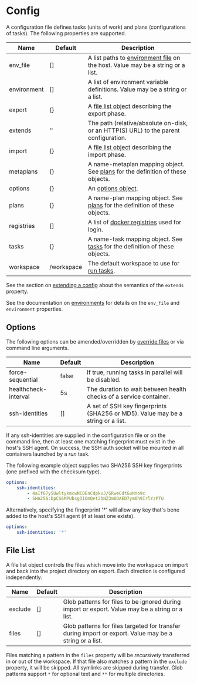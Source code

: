 # Config

A configuration file defines tasks (units of work) and plans (configurations of tasks). The following properties are supported.

| Name        | Default    | Description |
| ----------- | ---------- | ----------- |
| env_file    | []         | A list paths to [environment file](https://github.com/efritz/ij/blob/master/docs/environment.md#user-content-environment-file) on the host. Value may be a string or a list. |
| environment | []         | A list of environment variable definitions. Value may be a string or a list. |
| export      | {}         | A [file list object](https://github.com/efritz/ij/blob/master/docs/config.md#user-content-file-list) describing the export phase. |
| extends     | ''         | The path (relative/absolute on-disk, or an HTTP(S) URL) to the parent configuration. |
| import      | {}         | A [file list object](https://github.com/efritz/ij/blob/master/docs/config.md#user-content-file-list) describing the import phase. |
| metaplans   | {}         | A name-metaplan mapping object. See [plans](https://github.com/efritz/ij/blob/master/docs/plans.md#user-content-metaplans) for the definition of these objects. |
| options     | {}         | An [options object](https://github.com/efritz/ij/blob/master/docs/config.md#user-content-options). |
| plans       | {}         | A name-plan mapping object. See [plans](https://github.com/efritz/ij/blob/master/docs/plans.md#user-content-plans) for the definition of these objects. |
| registries  | []         | A list of [docker registries](https://github.com/efritz/ij/blob/master/docs/registries.md#user-content-registries) used for login. |
| tasks       | {}         | A name-task mapping object. See [tasks](https://github.com/efritz/ij/blob/master/docs/tasks.md#user-content-tasks) for the definition of these objects. |
| workspace   | /workspace | The default workspace to use for [run tasks](https://github.com/efritz/ij/blob/master/docs/tasks.md#user-content-run-task). |

See the section on [extending a config](https://github.com/efritz/ij/blob/master/docs/extend.md#user-content-extending-a-config) about the semantics of the `extends` property.

See the documentation on [environments](https://github.com/efritz/ij/blob/master/docs/environment.md#user-content-environment) for details on the `env_file` and `environment` properties.

## Options

The following options can be amended/overridden by [override files](https://github.com/efritz/ij/blob/master/docs/override.md#user-content-override-files) or via command line arguments.

| Name                 | Default | Description |
| -------------------- | ------- | ----------- |
| force-sequential     | false   | If true, running tasks in parallel will be disabled. |
| healthcheck-interval | 5s      | The duration to wait between health checks of a service container. |
| ssh-identities       | []      | A set of SSH key fingerprints (SHA256 or MD5). Value may be a string or a list. |

If any ssh-identities are supplied in the configuration file or on the command line, then at least one matching fingerprint must exist in the host's SSH agent. On success, the SSH auth socket will be mounted in all containers launched by a *run* task.

The following example object supplies two SHA256 SSH key fingerprints (one prefixed with the checksum type).

```yaml
options:
    ssh-identities:
        - 4aIf67ySUwltykmcwNCDEnCdpkvJ/GRweCdtGuNno9c
        - SHA256:bpCS6MPUbsg3iOmQet2bNZ3m8DAED7ym6h9IrlYzPTU
```

Alternatively, specifying the fingerprint '*' will allow any key that's bene added to the host's SSH agent (if at least one exists).

```yaml
options:
    ssh-identities: '*'
```

## File List

A file list object controls the files which move into the workspace on import and back into the project directory on export. Each direction is configured independently.

| Name    | Default | Description |
| ------- | ------- | ----------- |
| exclude | []      | Glob patterns for files to be ignored during import or export. Value may be a string or a list. |
| files   | []      | Glob patterns for files targeted for transfer during import or export. Value may be a string or a list. |

Files matching a pattern in the `files` property will be *recursively* transferred in or out of the workspace. If that file also matches a pattern in the `exclude` property, it will be skipped. All symlinks are skipped during transfer. Glob patterns support `*` for optional text and `**` for multiple directories.
